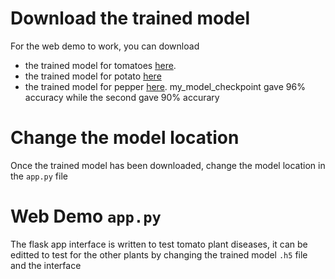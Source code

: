 # Download the trained model
For the web demo to work, you can download 
* the trained model for tomatoes [here](https://drive.google.com/file/d/153ySl-Jc34zUOP53nnXuoxW7WC4sEKf6/view?usp=sharing). 
* the trained model for potato [here](https://drive.google.com/drive/folders/1gimk-3z4o_6vvg8pU4c3FO7xmo5Io1F4?usp=sharing)
* the trained model for pepper [here](https://drive.google.com/drive/folders/1hICgt8wGm41QeMTk-PPn4jXMK0X2wfvO?usp=sharing). my_model_checkpoint gave 96% accuracy while the second gave 90% accurary



# Change the model location
Once the trained model has been downloaded, change the model location in the `app.py` file

# Web Demo `app.py`
The flask app interface is written to test tomato plant diseases, it can be editted to test for the other plants by changing the trained model `.h5` file and the interface